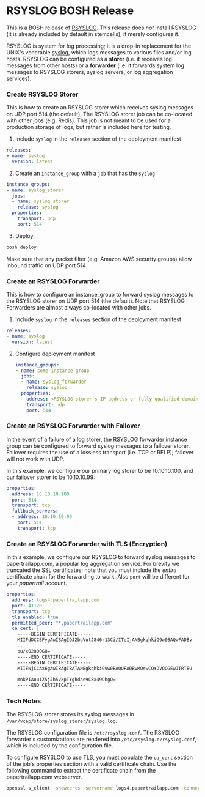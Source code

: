 # RSYSLOG BOSH Release

This is a BOSH release of [RSYSLOG](http://www.rsyslog.com/). This release does *not* install RSYSLOG (it is already included by default in stemcells), it merely configures it.

RSYSLOG is system for log processing; it is a drop-in replacement for the UNIX's venerable
[syslog](https://en.wikipedia.org/wiki/Syslog), which logs messages to various files and/or log hosts.
RSYSLOG can be configured as a **storer** (i.e. it receives log messages from other hosts)
or a **forwarder** (i.e. it forwards system log messages to RSYSLOG storers, syslog servers, or log aggregation services).

### Create RSYSLOG Storer

This is how to create an RSYSLOG storer which receives syslog messages on UDP port 514 (the default). The RSYSLOG storer job can be co-located with other jobs (e.g. Redis). This job is not meant to be used for a production storage of logs, but rather is included here for testing.

1. Include `syslog` in the `releases` section of the deployment manifest

  ```yml
  releases:
  - name: syslog
    version: latest
  ```
2. Create an `instance_group` with a `job` that has the `syslog`
  ```yml
  instance_groups:
  - name: syslog_storer
    jobs:
    - name: syslog_storer
      release: syslog
    properties:
      transport: udp
      port: 514
  ```

3. Deploy
  ```bash
  bosh deploy
  ```

Make sure that any packet filter (e.g. Amazon AWS security groups) allow inbound traffic on UDP port 514.

### Create an RSYSLOG Forwarder

This is how to configure an instance_group to forward syslog messages to the RSYSLOG storer on UDP port 514 (the default). Note that RSYSLOG Forwarders are almost always co-located with other jobs.

1. Include `syslog` in the `releases` section of the deployment manifest

  ```yml
  releases:
  - name: syslog
    version: latest
  ```
2. Configure deployment manifest

   ```yml
   instance_groups:
   - name: some-instance-group
     jobs:
     - name: syslog_forwarder
       release: syslog
     properties:
       address: <RSYSLOG storer's IP address or fully-qualified domain name>
       transport: udp
       port: 514
    ```

### Create an RSYSLOG Forwarder with Failover

In the event of a failure of a log storer, the RSYSLOG forwarder instance group can be configured to forward syslog messages to a failover storer. Failover requires the use of a lossless transport (i.e. TCP or RELP); failover will not work with UDP.

In this example, we configure our primary log storer to be 10.10.10.100, and our failover storer to be 10.10.10.99:

```yml
properties:
  address: 10.10.10.100
  port: 514
  transport: tcp
  fallback_servers:
  - address: 10.10.10.99
    port: 514
    transport: tcp
```

### Create an RSYSLOG Forwarder with TLS (Encryption)

In this example, we configure our RSYSLOG to forward syslog messages to papertrailapp.com,
a popular log aggregation service. For brevity we truncated the SSL certificates; note that you must include the *entire* certificate chain for the forwarding to work. Also `port` will be different for your *papertrail* account.

```yml
properties:
  address: logs4.papertrailapp.com
  port: 41120
  transport: tcp
  tls_enabled: true
  permitted_peer: "*.papertrailapp.com"
  ca_cert: |
    -----BEGIN CERTIFICATE-----
    MIIFdDCCBFygAwIBAgIQJ2buVutJ846r13Ci/ITeIjANBgkqhkiG9w0BAQwFADBv
    ...
    pu/xO28QOG8=
    -----END CERTIFICATE-----
    -----BEGIN CERTIFICATE-----
    MIIENjCCAx6gAwIBAgIBATANBgkqhkiG9w0BAQUFADBvMQswCQYDVQQGEwJTRTEU
    ...
    mnkPIAou1Z5jJh5VkpTYghdae9C8x49OhgQ=
    -----END CERTIFICATE-----
```

### Tech Notes

The RSYSLOG storer stores its syslog messages in `/var/vcap/store/syslog_storer/syslog.log`.

The RSYSLOG configuration file is `/etc/rsyslog.conf`. The RSYSLOG forwarder's customizations are rendered into `/etc/rsyslog.d/rsyslog.conf`, which is included by the configuration file.

To configure RSYSLOG to use TLS, you must populate the `ca_cert` section of the job's
properties section with a valid
certificate chain.
Use the following command to extract the certificate chain from the papertrailapp.com webserver.

```bash
openssl s_client -showcerts -servername logs4.papertrailapp.com -connect papertrailapp.com:443 < /dev/null
```
